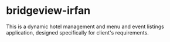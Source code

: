 # bridgeview-irfan
This is a dynamic hotel management and menu and event listings application, designed specifically for client's requirements. 

